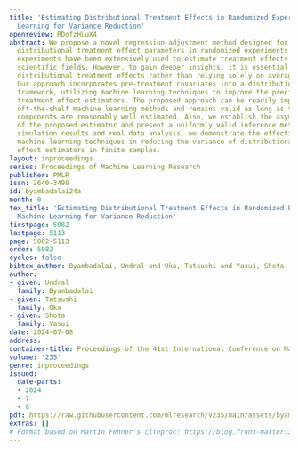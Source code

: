 ```yaml
---
title: 'Estimating Distributional Treatment Effects in Randomized Experiments: Machine
  Learning for Variance Reduction'
openreview: RDofzHLuX4
abstract: We propose a novel regression adjustment method designed for estimating
  distributional treatment effect parameters in randomized experiments. Randomized
  experiments have been extensively used to estimate treatment effects in various
  scientific fields. However, to gain deeper insights, it is essential to estimate
  distributional treatment effects rather than relying solely on average effects.
  Our approach incorporates pre-treatment covariates into a distributional regression
  framework, utilizing machine learning techniques to improve the precision of distributional
  treatment effect estimators. The proposed approach can be readily implemented with
  off-the-shelf machine learning methods and remains valid as long as the nuisance
  components are reasonably well estimated. Also, we establish the asymptotic properties
  of the proposed estimator and present a uniformly valid inference method. Through
  simulation results and real data analysis, we demonstrate the effectiveness of integrating
  machine learning techniques in reducing the variance of distributional treatment
  effect estimators in finite samples.
layout: inproceedings
series: Proceedings of Machine Learning Research
publisher: PMLR
issn: 2640-3498
id: byambadalai24a
month: 0
tex_title: 'Estimating Distributional Treatment Effects in Randomized Experiments:
  Machine Learning for Variance Reduction'
firstpage: 5082
lastpage: 5113
page: 5082-5113
order: 5082
cycles: false
bibtex_author: Byambadalai, Undral and Oka, Tatsushi and Yasui, Shota
author:
- given: Undral
  family: Byambadalai
- given: Tatsushi
  family: Oka
- given: Shota
  family: Yasui
date: 2024-07-08
address:
container-title: Proceedings of the 41st International Conference on Machine Learning
volume: '235'
genre: inproceedings
issued:
  date-parts:
  - 2024
  - 7
  - 8
pdf: https://raw.githubusercontent.com/mlresearch/v235/main/assets/byambadalai24a/byambadalai24a.pdf
extras: []
# Format based on Martin Fenner's citeproc: https://blog.front-matter.io/posts/citeproc-yaml-for-bibliographies/
---
```

